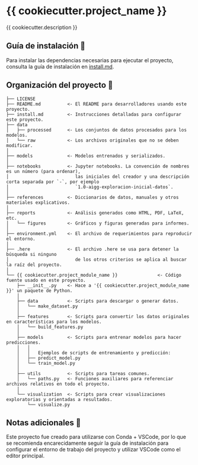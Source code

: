 # {{ cookiecutter.project_name }}

{{ cookiecutter.description }}

## Guía de instalación :rocket:

Para instalar las dependencias necesarias para ejecutar el proyecto, consulta la guía de instalación en [install.md](install.md).

## Organización del proyecto :file_folder:

    ├── LICENSE
    ├── README.md          <- El README para desarrolladores usando este proyecto.
    ├── install.md         <- Instrucciones detalladas para configurar este proyecto.
    ├── data
    │   ├── processed      <- Los conjuntos de datos procesados para los modelos.
    │   └── raw            <- Los archivos originales que no se deben modificar.
    │
    ├── models             <- Modelos entrenados y serializados.
    │
    ├── notebooks          <- Jupyter notebooks. La convención de nombres es un número (para ordenar),
	│                         las iniciales del creador y una descripción corta separada por `-`, por ejemplo
	│                         `1.0-aigg-exploracion-inicial-datos`.
    │
    ├── references         <- Diccionarios de datos, manuales y otros materiales explicativos.
    │
    ├── reports            <- Análisis generados como HTML, PDF, LaTeX, etc.
    │   └── figures        <- Gráficos y figuras generadas para informes.
    │
    ├── environment.yml    <- El archivo de requerimientos para reproducir el entorno.
    │
	├── .here              <- El archivo .here se usa para detener la búsqueda si ninguno 
	│                         de los otros criterios se aplica al buscar la raíz del proyecto.
	│
    └── {{ cookiecutter.project_module_name }}               <- Código fuente usado en este proyecto.
        ├── __init__.py    <- Hace a '{{ cookiecutter.project_module_name }}' un paquete de Python.
        │
        ├── data           <- Scripts para descargar o generar datos.
        │   └── make_dataset.py
        │
        ├── features       <- Scripts para convertir los datos originales en características para los modelos.
        │   └── build_features.py
        │
        ├── models         <- Scripts para entrenar modelos para hacer predicciones.
        │   │
		│   │   Ejemplos de scripts de entrenamiento y predicción:
        │   ├── predict_model.py
        │   └── train_model.py
        │
        ├── utils          <- Scripts para tareas comunes.
        │   └── paths.py   <- Funciones auxiliares para referenciar archivos relativos en todo el proyecto.
        │
        └── visualization  <- Scripts para crear visualizaciones exploratorias y orientadas a resultados.
            └── visualize.py

## Notas adicionales :memo:
Este proyecto fue creado para utilizarse con Conda + VSCode, por lo que se recomienda encarecidamente seguir la guía de instalación para configurar el entorno de trabajo del proyecto y utilizar VSCode como el editor principal.